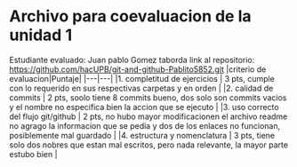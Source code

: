 # Archivo para coevaluacion de la unidad 1

Estudiante evaluado:  Juan pablo Gomez taborda
link al repositorio: https://github.com/hacUPB/git-and-github-Pablito5852.git
|criterio de evaluacion|Puntaje|
|---|---|
|1. completitud de ejercicios  | 3 pts, cumple con lo requerido en sus respectivas carpetas y en orden |
|2. calidad de commits         | 2 pts, soolo tiene 8 commits bueno, dos solo son commits vacios y el nombre no especifica bien la accion que se ejecuto |
|3. uso correcto del flujo git/github | 2 pts, no hubo mayor modificacionen el archivo readme no agrago la informacion que se pedia y dos de los enlaces no funcionan, posiblemente mal guardado |
|4. estructura y nomenclatura  | 3 pts, tiene solo dos nobres que estan mal escritos, pero nada relevante, la mayor parte estubo bien |
 
